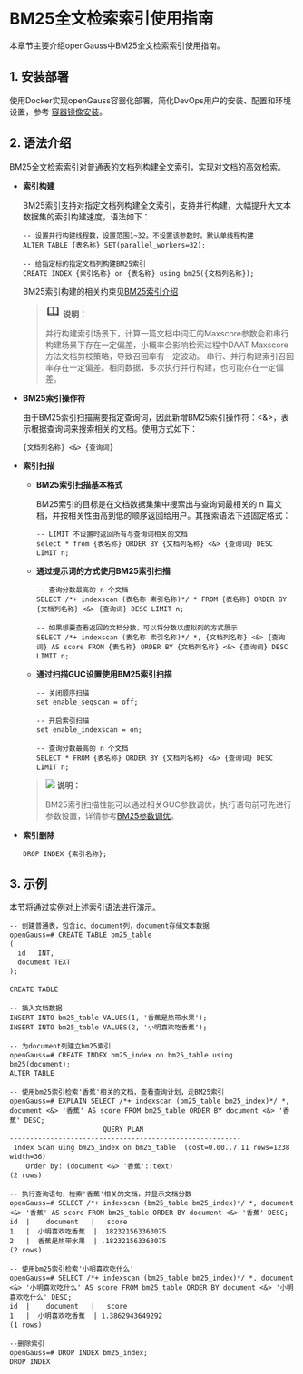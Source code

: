# BM25全文检索索引使用指南
本章节主要介绍openGauss中BM25全文检索索引使用指南。

## 1. 安装部署
使用Docker实现openGauss容器化部署，简化DevOps用户的安装、配置和环境设置，参考 [容器镜像安装](https://docs.opengauss.org/zh/docs/6.0.0-lite/docs/InstallationGuide/%E5%AE%B9%E5%99%A8%E9%95%9C%E5%83%8F%E5%AE%89%E8%A3%85.html)。

## 2. 语法介绍
BM25全文检索索引对普通表的文档列构建全文索引，实现对文档的高效检索。

-   **索引构建**
    
    BM25索引支持对指定文档列构建全文索引，支持并行构建，大幅提升大文本数据集的索引构建速度，语法如下：
    ```
    -- 设置并行构建线程数，设置范围1~32。不设置该参数时，默认单线程构建
    ALTER TABLE {表名称} SET(parallel_workers=32);
    
    -- 给指定标的指定文档列构建BM25索引
    CREATE INDEX {索引名称} on {表名称} using bm25({文档列名称});
    ```
    
    BM25索引构建的相关约束见[BM25索引介绍](BM25全文检索.md)
    >![](figures/icon-note.png) **说明：**
    >
    >并行构建索引场景下，计算一篇文档中词汇的Maxscore参数会和串行构建场景下存在一定偏差，小概率会影响检索过程中DAAT Maxscore方法文档剪枝策略，导致召回率有一定波动。
    >串行、并行构建索引召回率存在一定偏差。相同数据，多次执行并行构建，也可能存在一定偏差。
- **BM25索引操作符**
    
    由于BM25索引扫描需要指定查询词，因此新增BM25索引操作符：<&>，表示根据查询词来搜索相关的文档。使用方式如下：
   ```
   {文档列名称} <&> {查询词}
   ```

-   **索引扫描**

    - **BM25索引扫描基本格式**
        
        BM25索引的目标是在文档数据集集中搜索出与查询词最相关的 n 篇文档，并按相关性由高到低的顺序返回给用户。其搜索语法下述固定格式：
       ```
       -- LIMIT 不设置时返回所有与查询词相关的文档
       select * from {表名称} ORDER BY {文档列名称} <&> {查询词} DESC LIMIT n;
       ```
    - **通过提示词的方式使用BM25索引扫描**
        ```
        -- 查询分数最高的 n 个文档
        SELECT /*+ indexscan (表名称 索引名称)*/ * FROM {表名称} ORDER BY {文档列名称} <&> {查询词} DESC LIMIT n;

        -- 如果想要查看返回的文档分数，可以将分数以虚拟列的方式展示
        SELECT /*+ indexscan (表名称 索引名称)*/ *, {文档列名称} <&> {查询词} AS score FROM {表名称} ORDER BY {文档列名称} <&> {查询词} DESC LIMIT n;
        ```
    - **通过扫描GUC设置使用BM25索引扫描**
        ```
        -- 关闭顺序扫描
        set enable_seqscan = off;
        
        -- 开启索引扫描
        set enable_indexscan = on;
      
        -- 查询分数最高的 n 个文档
        SELECT * FROM {表名称} ORDER BY {文档列名称} <&> {查询词} DESC LIMIT n;
        ```
    >![](public_sys-resources/icon-note.png) **说明：** 
    >
    >BM25索引扫描性能可以通过相关GUC参数调优，执行语句前可先进行参数设置，详情参考[BM25参数调优](../DatabaseReference/BM25参数.md)。

-   **索引删除**
    ```
    DROP INDEX {索引名称};
    ```

## 3. 示例
本节将通过实例对上述索引语法进行演示。
```
-- 创建普通表，包含id、document列，document存储文本数据
openGauss=# CREATE TABLE bm25_table
(
  id   INT,
  document TEXT
);

CREATE TABLE

-- 插入文档数据
INSERT INTO bm25_table VALUES(1, '香蕉是热带水果');
INSERT INTO bm25_table VALUES(2, '小明喜欢吃香蕉');

-- 为document列建立bm25索引
openGauss=# CREATE INDEX bm25_index on bm25_table using bm25(document);
ALTER TABLE

-- 使用bm25索引检索'香蕉'相关的文档，查看查询计划，走BM25索引
openGauss=# EXPLAIN SELECT /*+ indexscan (bm25_table bm25_index)*/ *, document <&> '香蕉' AS score FROM bm25_table ORDER BY document <&> '香蕉' DESC;
                       QUERY PLAN                        
---------------------------------------------------------
 Index Scan uing bm25_index on bm25_table  (cost=0.00..7.11 rows=1238 width=36)
    Order by: (document <&> '香蕉'::text)
(2 rows)

-- 执行查询语句，检索'香蕉'相关的文档，并显示文档分数
openGauss=# SELECT /*+ indexscan (bm25_table bm25_index)*/ *, document <&> '香蕉' AS score FROM bm25_table ORDER BY document <&> '香蕉' DESC;
id  |    document   |   score
1   |  小明喜欢吃香蕉  | .182321563363075
2   |  香蕉是热带水果  | .182321563363075
(2 rows)

-- 使用bm25索引检索'小明喜欢吃什么'
openGauss=# SELECT /*+ indexscan (bm25_table bm25_index)*/ *, document <&> '小明喜欢吃什么' AS score FROM bm25_table ORDER BY document <&> '小明喜欢吃什么' DESC;
id  |    document   |   score
1   |  小明喜欢吃香蕉  | 1.3862943649292
(1 rows)

--删除索引
openGauss=# DROP INDEX bm25_index;
DROP INDEX 
```
